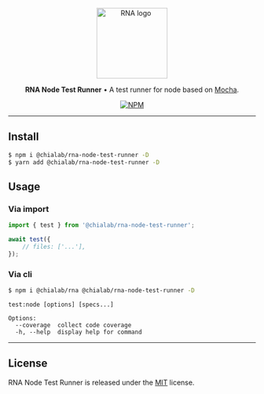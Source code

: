 <p align="center">
    <a href="https://www.chialab.io/p/rna">
        <img alt="RNA logo" width="144" height="144" src="https://raw.githack.com/chialab/rna/main/logo.svg" />
    </a>
</p>

<p align="center">
    <strong>RNA Node Test Runner</strong> • A test runner for node based on <a href="https://mochajs.org/">Mocha</a>.
</p>

<p align="center">
    <a href="https://www.npmjs.com/package/@chialab/rna-node-test-runner"><img alt="NPM" src="https://img.shields.io/npm/v/@chialab/rna-node-test-runner.svg?style=flat-square"></a>
</p>

---

## Install

```sh
$ npm i @chialab/rna-node-test-runner -D
$ yarn add @chialab/rna-node-test-runner -D
```

## Usage

### Via import

```js
import { test } from '@chialab/rna-node-test-runner';

await test({
    // files: ['...'],
});
```

### Via cli

```sh
$ npm i @chialab/rna @chialab/rna-node-test-runner -D
```

```
test:node [options] [specs...]

Options:
  --coverage  collect code coverage
  -h, --help  display help for command
```

---

## License

RNA Node Test Runner is released under the [MIT](https://github.com/chialab/rna/blob/main/packages/rna-node-test-runner/LICENSE) license.
